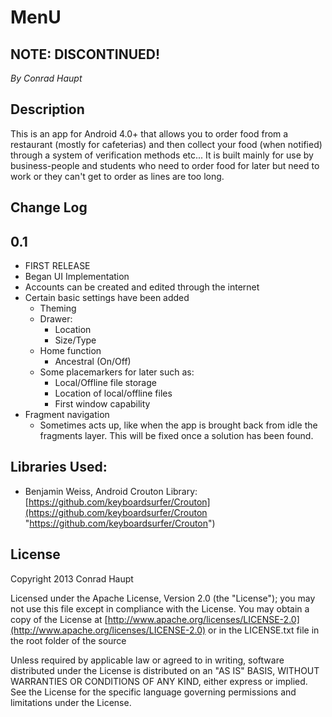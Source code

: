 # MenU #
## NOTE: DISCONTINUED! ##
*By Conrad Haupt*

## Description ##
This is an app for Android 4.0+ that allows you to order food from a restaurant (mostly for cafeterias) and then collect your food (when notified) through a system of verification methods etc... It is built mainly for use by business-people and students who need to order food for later but need to work or they can't get to order as lines are too long.

## Change Log ##

## 0.1 ##
- FIRST RELEASE
- Began UI Implementation
- Accounts can be created and edited through the internet
- Certain basic settings have been added
	- Theming
	- Drawer:
		- Location
		- Size/Type
	- Home function
		- Ancestral (On/Off)
	- Some placemarkers for later such as:
		- Local/Offline file storage
		- Location of local/offline files
		- First window capability
- Fragment navigation
	- Sometimes acts up, like when the app is brought back from idle the fragments layer. This will be fixed once a solution has been found.

## Libraries Used: ##

- Benjamin Weiss, Android Crouton Library: [https://github.com/keyboardsurfer/Crouton](https://github.com/keyboardsurfer/Crouton "https://github.com/keyboardsurfer/Crouton")

## License ##
Copyright 2013 Conrad Haupt

   Licensed under the Apache License, Version 2.0 (the "License");
   you may not use this file except in compliance with the License.
   You may obtain a copy of the License at [http://www.apache.org/licenses/LICENSE-2.0](http://www.apache.org/licenses/LICENSE-2.0) or in the LICENSE.txt file in the root folder of the source

   Unless required by applicable law or agreed to in writing, software
   distributed under the License is distributed on an "AS IS" BASIS,
   WITHOUT WARRANTIES OR CONDITIONS OF ANY KIND, either express or implied.
   See the License for the specific language governing permissions and
   limitations under the License.
